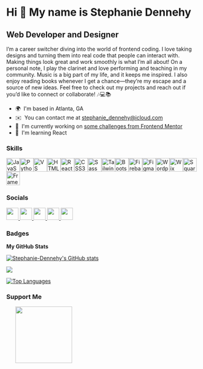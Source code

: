 Hi 👋 My name is Stephanie Dennehy
==================================

Web Developer and Designer
--------------------------

I’m a career switcher diving into the world of frontend coding. I love taking designs and turning them into real code that people can interact with. Making things look great and work smoothly is what I’m all about! On a personal note, I play the clarinet and love performing and teaching in my community. Music is a big part of my life, and it keeps me inspired. I also enjoy reading books whenever I get a chance—they’re my escape and a source of new ideas. Feel free to check out my projects and reach out if you’d like to connect or collaborate! 🎶💻📚

* 🌍  I'm based in Atlanta, GA
* ✉️  You can contact me at [stephanie\_dennehy@icloud.com](mailto:stephanie_dennehy@icloud.com)
* 🚀  I'm currently working on [some challenges from Frontend Mentor](http://frontendmentor.io)
* 🧠  I'm learning React

### Skills


<p align="left">
<a href="https://developer.mozilla.org/en-US/docs/Web/JavaScript" target="_blank" rel="noreferrer"><img src="https://raw.githubusercontent.com/danielcranney/readme-generator/main/public/icons/skills/javascript-colored.svg" width="36" height="36" alt="JavaScript" /></a><a href="https://www.python.org/" target="_blank" rel="noreferrer"><img src="https://raw.githubusercontent.com/danielcranney/readme-generator/main/public/icons/skills/python-colored.svg" width="36" height="36" alt="Python" /></a><a href="https://code.visualstudio.com/" target="_blank" rel="noreferrer"><img src="https://raw.githubusercontent.com/danielcranney/readme-generator/main/public/icons/skills/visualstudiocode.svg" width="36" height="36" alt="VS Code" /></a><a href="https://developer.mozilla.org/en-US/docs/Glossary/HTML5" target="_blank" rel="noreferrer"><img src="https://raw.githubusercontent.com/danielcranney/readme-generator/main/public/icons/skills/html5-colored.svg" width="36" height="36" alt="HTML5" /></a><a href="https://reactjs.org/" target="_blank" rel="noreferrer"><img src="https://raw.githubusercontent.com/danielcranney/readme-generator/main/public/icons/skills/react-colored.svg" width="36" height="36" alt="React" /></a><a href="https://www.w3.org/TR/CSS/#css" target="_blank" rel="noreferrer"><img src="https://raw.githubusercontent.com/danielcranney/readme-generator/main/public/icons/skills/css3-colored.svg" width="36" height="36" alt="CSS3" /></a><a href="https://sass-lang.com/" target="_blank" rel="noreferrer"><img src="https://raw.githubusercontent.com/danielcranney/readme-generator/main/public/icons/skills/sass-colored.svg" width="36" height="36" alt="Sass" /></a><a href="https://tailwindcss.com/" target="_blank" rel="noreferrer"><img src="https://raw.githubusercontent.com/danielcranney/readme-generator/main/public/icons/skills/tailwindcss-colored.svg" width="36" height="36" alt="TailwindCSS" /></a><a href="https://getbootstrap.com/" target="_blank" rel="noreferrer"><img src="https://raw.githubusercontent.com/danielcranney/readme-generator/main/public/icons/skills/bootstrap-colored.svg" width="36" height="36" alt="Bootstrap" /></a><a href="https://firebase.google.com/" target="_blank" rel="noreferrer"><img src="https://raw.githubusercontent.com/danielcranney/readme-generator/main/public/icons/skills/firebase-colored.svg" width="36" height="36" alt="Firebase" /></a><a href="https://www.figma.com/" target="_blank" rel="noreferrer"><img src="https://raw.githubusercontent.com/danielcranney/readme-generator/main/public/icons/skills/figma-colored.svg" width="36" height="36" alt="Figma" /></a><a href="https://wordpress.com" target="_blank" rel="noreferrer"><img src="https://raw.githubusercontent.com/danielcranney/readme-generator/main/public/icons/skills/wordpress-colored.svg" width="36" height="36" alt="Wordpress" /></a><a href="https://wix.com" target="_blank" rel="noreferrer"><img src="https://raw.githubusercontent.com/danielcranney/readme-generator/main/public/icons/skills/wix-colored.svg" width="36" height="36" alt="Wix" /></a><a href="https://squarespace.com" target="_blank" rel="noreferrer"><img src="https://raw.githubusercontent.com/danielcranney/readme-generator/main/public/icons/skills/squarespace-colored.svg" width="36" height="36" alt="Squarespace" /></a><a href="https://framer.com" target="_blank" rel="noreferrer"><img src="https://raw.githubusercontent.com/danielcranney/readme-generator/main/public/icons/skills/framer-colored.svg" width="36" height="36" alt="Framer" /></a>
</p>


### Socials

<p align="left"> <a href="https://www.dev.to/stephanie_dennehy" target="_blank" rel="noreferrer"> <picture> <source media="(prefers-color-scheme: dark)" srcset="https://raw.githubusercontent.com/danielcranney/readme-generator/main/public/icons/socials/devdotto-dark.svg" /> <source media="(prefers-color-scheme: light)" srcset="https://raw.githubusercontent.com/danielcranney/readme-generator/main/public/icons/socials/devdotto.svg" /> <img src="https://raw.githubusercontent.com/danielcranney/readme-generator/main/public/icons/socials/devdotto.svg" width="32" height="32" /> </picture> </a> <a href="https://www.dribbble.com/stephanie_dennehy" target="_blank" rel="noreferrer"> <picture> <source media="(prefers-color-scheme: dark)" srcset="https://raw.githubusercontent.com/danielcranney/readme-generator/main/public/icons/socials/dribbble-dark.svg" /> <source media="(prefers-color-scheme: light)" srcset="https://raw.githubusercontent.com/danielcranney/readme-generator/main/public/icons/socials/dribbble.svg" /> <img src="https://raw.githubusercontent.com/danielcranney/readme-generator/main/public/icons/socials/dribbble.svg" width="32" height="32" /> </picture> </a> <a href="https://www.github.com/Stephanie-Dennehy" target="_blank" rel="noreferrer"> <picture> <source media="(prefers-color-scheme: dark)" srcset="https://raw.githubusercontent.com/danielcranney/readme-generator/main/public/icons/socials/github-dark.svg" /> <source media="(prefers-color-scheme: light)" srcset="https://raw.githubusercontent.com/danielcranney/readme-generator/main/public/icons/socials/github.svg" /> <img src="https://raw.githubusercontent.com/danielcranney/readme-generator/main/public/icons/socials/github.svg" width="32" height="32" /> </picture> </a> <a href="https://www.linkedin.com/in/stephaniedennehy/" target="_blank" rel="noreferrer"> <picture> <source media="(prefers-color-scheme: dark)" srcset="https://raw.githubusercontent.com/danielcranney/readme-generator/main/public/icons/socials/linkedin-dark.svg" /> <source media="(prefers-color-scheme: light)" srcset="https://raw.githubusercontent.com/danielcranney/readme-generator/main/public/icons/socials/linkedin.svg" /> <img src="https://raw.githubusercontent.com/danielcranney/readme-generator/main/public/icons/socials/linkedin.svg" width="32" height="32" /> </picture> </a> <a href="https://www.x.com/Steph_Dennehy" target="_blank" rel="noreferrer"> <picture> <source media="(prefers-color-scheme: dark)" srcset="https://raw.githubusercontent.com/danielcranney/readme-generator/main/public/icons/socials/twitter-dark.svg" /> <source media="(prefers-color-scheme: light)" srcset="https://raw.githubusercontent.com/danielcranney/readme-generator/main/public/icons/socials/twitter.svg" /> <img src="https://raw.githubusercontent.com/danielcranney/readme-generator/main/public/icons/socials/twitter.svg" width="32" height="32" /> </picture> </a></p>

### Badges

<b>My GitHub Stats</b>

<a href="http://www.github.com/Stephanie-Dennehy"><img src="https://github-readme-stats.vercel.app/api?username=Stephanie-Dennehy&show_icons=true&hide=stars,prs,issues,&count_private=true&title_color=a855f7&text_color=ffffff&icon_color=a855f7&bg_color=181824&hide_border=true&show_icons=true" alt="Stephanie-Dennehy's GitHub stats" /></a>

<a href="http://www.github.com/Stephanie-Dennehy"><img src="https://github-readme-streak-stats.herokuapp.com/?user=Stephanie-Dennehy&stroke=ffffff&background=181824&ring=a855f7&fire=a855f7&currStreakNum=ffffff&currStreakLabel=a855f7&sideNums=ffffff&sideLabels=ffffff&dates=ffffff&hide_border=true" /></a>

<a href="https://github.com/Stephanie-Dennehy" align="left"><img src="https://github-readme-stats.vercel.app/api/top-langs/?username=Stephanie-Dennehy&langs_count=10&title_color=a855f7&text_color=ffffff&icon_color=a855f7&bg_color=181824&hide_border=true&locale=en&custom_title=Top%20%Languages" alt="Top Languages" /></a>

### Support Me

<ul style="list-style-type: none; margin: 0;">

<li style="display: inline-block; margin-right: 0.25rem;"><a href="https://www.buymeacoffee.com/stephaniedennehy"><img src="https://cdn.buymeacoffee.com/buttons/v2/default-yellow.png" width="150"/></a></li>

</ul>
